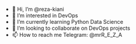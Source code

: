 - 👋 Hi, I’m @reza-kiani
- 👀 I’m interested in DevOps
- 🌱 I’m currently learning Python Data Science
- 💞️ I’m looking to collaborate on DevOps projects
- 📫 How to reach me Telegram: @mrR_E_Z_A

<!---
reza-kiani/reza-kiani is a ✨ special ✨ repository because its `README.md` (this file) appears on your GitHub profile.
You can click the Preview link to take a look at your changes.
--->
